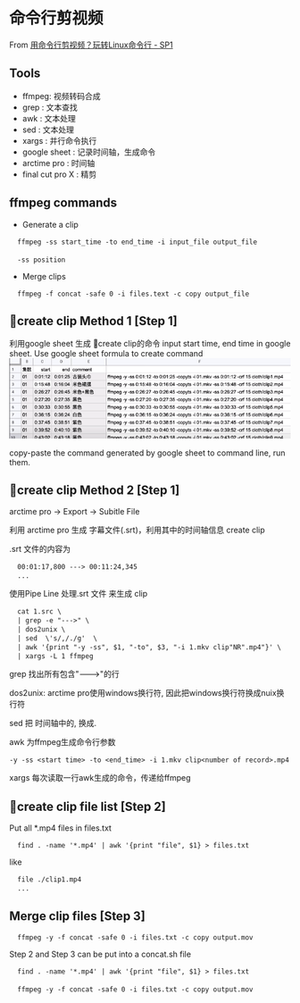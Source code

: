 # 命令行剪视频
From [用命令行剪视频？玩转Linux命令行 - SP1](https://www.youtube.com/watch?v=kmGn356LaZ8)

## Tools
- ffmpeg: 视频转码合成
- grep  : 文本查找
- awk   : 文本处理
- sed   : 文本处理
- xargs : 并行命令执行
- google sheet : 记录时间轴，生成命令
- arctime pro : 时间轴
- final cut pro X : 精剪

## ffmpeg commands
- Generate a clip
```
  ffmpeg -ss start_time -to end_time -i input_file output_file

  -ss position
```

- Merge clips
```
  ffmpeg -f concat -safe 0 -i files.text -c copy output_file
```

##  create clip Method 1 [Step 1]
利用google sheet 生成 create clip的命令
input start time, end time in google sheet. Use google sheet formula to create command
![](./google-sheet-command.png)

copy-paste the command generated by google sheet to command line, run them.

## create clip Method 2 [Step 1]
arctime pro  -> Export -> Subitle File

利用 arctime pro 生成 字幕文件(.srt)，利用其中的时间轴信息 create clip

.srt 文件的内容为
```
  00:01:17,800 ---> 00:11:24,345
  ...
```
使用Pipe Line 处理.srt 文件 来生成 clip
```
  cat 1.src \
  | grep -e "--->" \
  | dos2unix \
  | sed  \'s/,/./g'  \
  | awk '{print "-y -ss", $1, "-to", $3, "-i 1.mkv clip"NR".mp4"}' \
  | xargs -L 1 ffmpeg
```
grep 找出所有包含"--->"的行

dos2unix: arctime pro使用windows换行符, 因此把windows换行符换成nuix换行符

sed 把 时间轴中的, 换成.

awk 为ffmpeg生成命令行参数
```
-y -ss <start time> -to <end_time> -i 1.mkv clip<number of record>.mp4
```
xargs 每次读取一行awk生成的命令，传递给ffmpeg

## create clip file list [Step 2]
Put all *.mp4 files in files.txt
```
  find . -name '*.mp4' | awk '{print "file", $1} > files.txt
```
like
```
  file ./clip1.mp4
  ...
```

## Merge clip files [Step 3]
```
  ffmpeg -y -f concat -safe 0 -i files.txt -c copy output.mov
```

Step 2 and Step 3 can be put into a concat.sh file
```
  find . -name '*.mp4' | awk '{print "file", $1} > files.txt

  ffmpeg -y -f concat -safe 0 -i files.txt -c copy output.mov
```